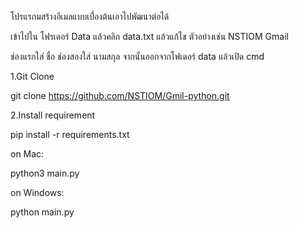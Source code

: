 โปรแรกมสร้างอีเมลแบบเบื่่องต้นเอาไปพัฒนาต่อได้

เข้าไปใน โฟรเดอร์ Data แล้วคลิก data.txt
แล้วแก้ไข ตัวอย่างเช่น
NSTIOM
Gmail

ช่องแรกใส่ ชื่อ
ช่องสองใส่ นามสกุล
จากนั้นออกจากโฟเดอร์ data
แล้วเปิด cmd

1.Git Clone

git clone https://github.com/NSTIOM/Gmil-python.git


2.Install requirement

pip install -r requirements.txt

on Mac:

python3 main.py

on Windows:

python main.py
